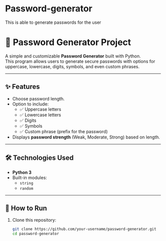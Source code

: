 # Password-generator
This is able to generate passwords for the user

# 🔑 Password Generator Project

A simple and customizable **Password Generator** built with Python.  
This program allows users to generate secure passwords with options for uppercase, lowercase, digits, symbols, and even custom phrases.

---

## ✨ Features
- Choose password length.
- Option to include:
  - ✅ Uppercase letters  
  - ✅ Lowercase letters  
  - ✅ Digits  
  - ✅ Symbols  
  - ✅ Custom phrase (prefix for the password)  
- Displays **password strength** (Weak, Moderate, Strong) based on length.

---

## 🛠️ Technologies Used
- **Python 3**
- Built-in modules:
  - `string`
  - `random`

---

## 🚀 How to Run

1. Clone this repository:
   ```bash
   git clone https://github.com/your-username/password-generator.git
   cd password-generator

